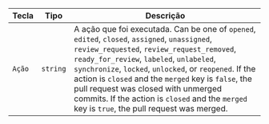 | Tecla  | Tipo     | Descrição                                                                                                                                                                                                                                                                                                                                                                                                                                           |
| ------ | -------- | --------------------------------------------------------------------------------------------------------------------------------------------------------------------------------------------------------------------------------------------------------------------------------------------------------------------------------------------------------------------------------------------------------------------------------------------------- |
| `Ação` | `string` | A ação que foi executada. Can be one of  `opened`, `edited`, `closed`, `assigned`, `unassigned`, `review_requested`, `review_request_removed`, `ready_for_review`, `labeled`, `unlabeled`, `synchronize`, `locked`, `unlocked`, or `reopened`. If the action is `closed` and the `merged` key is `false`, the pull request was closed with unmerged commits. If the action is `closed` and the `merged` key is `true`, the pull request was merged. |